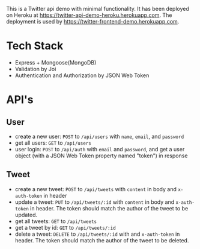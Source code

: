 This is a Twitter api demo with minimal functionality. It has been deployed on Heroku at https://twitter-api-demo-heroku.herokuapp.com. The deployment is used by https://twitter-frontend-demo.herokuapp.com.
# Tech Stack
- Express + Mongoose(MongoDB)
- Validation by Joi
- Authentication and Authorization by JSON Web Token

# API's
## User
- create a new user: `POST` to `/api/users` with `name`, `email`, and `password`
- get all users: `GET` to `/api/users`
- user login: `POST` to `/api/auth` with `email` and `password`, and get a user object (with a JSON Web Token property named "token") in response
## Tweet
- create a new tweet: `POST` to `/api/tweets` with `content` in body and `x-auth-token` in header
- update a tweet: `PUT` to `/api/tweets/:id` with `content` in body and `x-auth-token` in header. The token should match the author of the tweet to be updated.
- get all tweets: `GET` to `/api/tweets` 
- get a tweet by id: `GET` to `/api/tweets/:id`
- delete a tweet: `DELETE` to `/api/tweets/:id` with and `x-auth-token` in header. The token should match the author of the tweet to be deleted.
